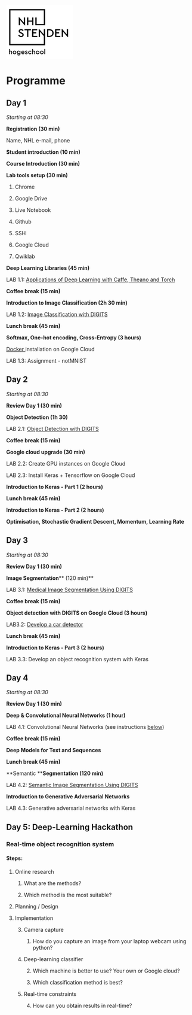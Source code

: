![image alt text](image_0.png)

# Programme

## Day 1

*Starting at 08:30*

**Registration (30 min)**

Name, NHL e-mail, phone

**Student introduction (10 min)**

**Course Introduction (30 min)**

**Lab tools setup (30 min)**

1. Chrome

2. Google Drive

3. Live Notebook

4. Github

5. SSH

6. Google Cloud

7. Qwiklab

**Deep Learning Libraries (45 min)**

LAB 1.1: [Applications of Deep Learning with Caffe, Theano and Torch](https://spl-nvlabs.qwiklab.com/focuses/223)

**Coffee break (15 min)**

**Introduction to Image Classification (2h 30 min)**


LAB 1.2: [Image Classification with DIGITS](https://spl-nvlabs.qwiklab.com/focuses/1579)

**Lunch break (45 min)**

**Softmax, One-hot encoding, Cross-Entropy (3 hours)**

[Docker ](https://docs.docker.com/engine/installation/linux/docker-ce/ubuntu/#install-using-the-repository)installation on Google Cloud

LAB 1.3: Assignment - notMNIST

## Day 2

*Starting at 08:30*

**Review Day 1 (30 min)**

**Object Detection (1h 30)**

LAB 2.1: [Object Detection with DIGITS](https://spl-nvlabs.qwiklab.com/focuses/1204)

**Coffee break (15 min)**

**Google cloud upgrade (30 min)**

LAB 2.2: Create GPU instances on Google Cloud

LAB 2.3: Install Keras + Tensorflow on Google Cloud

**Introduction to Keras - Part 1 (2 hours)**

**Lunch break (45 min)**

**Introduction to Keras - Part 2 (2 hours)**

**Optimisation, Stochastic Gradient Descent, Momentum, Learning Rate**

## Day 3

*Starting at 08:30*

**Review Day 1 (30 min)**

**Image Segmentation**** (120 min)**

LAB 3.1: [Medical Image Segmentation Using DIGITS](https://spl-nvlabs.qwiklab.com/focuses/2794?locale=en)

**Coffee break (15 min)**

**Object detection with DIGITS on Google Cloud (3 hours)**

LAB3.2: [Develop a car detector](https://github.com/NVIDIA/DIGITS/tree/master/examples/object-detection)

**Lunch break (45 min)**

**Introduction to Keras - Part 3 (2 hours)**

LAB 3.3: Develop an object recognition system with Keras

## Day 4

*Starting at 08:30*

**Review Day 1 (30 min)**

**Deep & Convolutional Neural Networks (1 hour)**

LAB 4.1: Convolutional Neural Networks (see instructions [below](#heading=h.tka26q11749q))

**Coffee break (15 min)**

**Deep Models for Text and Sequences**

**Lunch break (45 min)**

**Semantic ****Segmentation (120 min)**

LAB 4.2: [Semantic Image Segmentation Using DIGITS](https://github.com/NVIDIA/DIGITS/tree/master/examples/semantic-segmentation)

**Introduction to Generative Adversarial Networks**

LAB 4.3: Generative adversarial networks with Keras

## Day 5: Deep-Learning Hackathon

### Real-time object recognition system

#### Steps:

1. Online research

    1. What are the methods?

    2. Which method is the most suitable?

2. Planning / Design

3. Implementation

    3. Camera capture

        1. How do you capture an image from your laptop webcam using python?

    4. Deep-learning classifier

        2. Which machine is better to use? Your own or Google cloud?

        3. Which classification method is best?

    5. Real-time constraints

        4. How can you obtain results in real-time?


